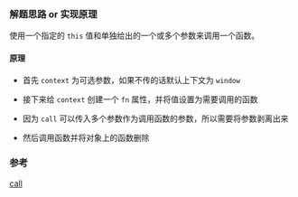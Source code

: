 ### 解题思路 or 实现原理

使用一个指定的 `this` 值和单独给出的一个或多个参数来调用一个函数。

#### 原理

- 首先 `context` 为可选参数，如果不传的话默认上下文为 `window`

- 接下来给 `context` 创建一个 `fn` 属性，并将值设置为需要调用的函数

- 因为 `call` 可以传入多个参数作为调用函数的参数，所以需要将参数剥离出来

- 然后调用函数并将对象上的函数删除


### 参考

[call](https://developer.mozilla.org/zh-CN/docs/Web/JavaScript/Reference/Global_Objects/Function/call)
